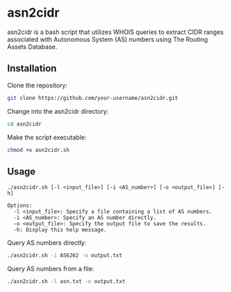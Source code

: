 # asn2cidr
asn2cidr is a bash script that utilizes WHOIS queries to extract CIDR ranges associated with Autonomous System (AS) numbers using The Routing Assets Database.

## Installation
Clone the repository:

```bash
git clone https://github.com/your-username/asn2cidr.git
```
Change into the asn2cidr directory:

```bash
cd asn2cidr
```
Make the script executable:

```bash
chmod +x asn2cidr.sh
```

## Usage
```
./asn2cidr.sh [-l <input_file>] [-i <AS_number>] [-o <output_file>] [-h]

Options:
  -l <input_file>: Specify a file containing a list of AS numbers.
  -i <AS_number>: Specify an AS number directly.
  -o <output_file>: Specify the output file to save the results.
  -h: Display this help message.
```
Query AS numbers directly:
```bash
./asn2cidr.sh -i AS6262 -o output.txt
```
Query AS numbers from a file:

```bash
./asn2cidr.sh -l asn.txt -o output.txt
```
